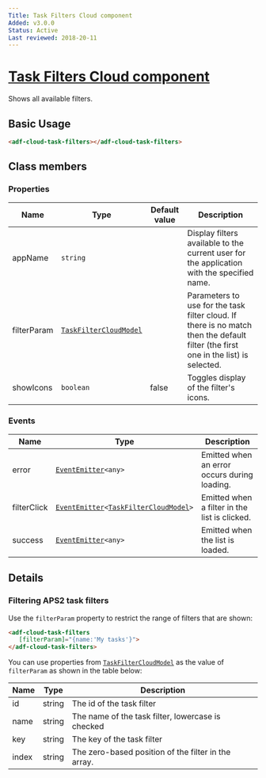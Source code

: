 ```yaml
---
Title: Task Filters Cloud component
Added: v3.0.0
Status: Active
Last reviewed: 2018-20-11
---
```


# [Task Filters Cloud component](../../lib/process-services-cloud/src/lib/task-cloud/task-filters-cloud/task-filters-cloud.component.ts "Defined in task-filters-cloud.component.ts")

Shows all available filters.

## Basic Usage

```html
<adf-cloud-task-filters></adf-cloud-task-filters>
```

## Class members

### Properties

| Name | Type | Default value | Description |
| ---- | ---- | ------------- | ----------- |
| appName | `string` |  | Display filters available to the current user for the application with the specified name. |
| filterParam | [`TaskFilterCloudModel`](../../lib/process-services/task-list/models/filter.model.ts) |  | Parameters to use for the task filter cloud. If there is no match then the default filter (the first one in the list) is selected. |
| showIcons | `boolean` | false | Toggles display of the filter's icons. |

### Events

| Name | Type | Description |
| ---- | ---- | ----------- |
| error | [`EventEmitter`](https://angular.io/api/core/EventEmitter)`<any>` | Emitted when an error occurs during loading. |
| filterClick | [`EventEmitter`](https://angular.io/api/core/EventEmitter)`<`[`TaskFilterCloudModel`](../../lib/process-services-cloud/src/lib/task-cloud/models/filter-cloud.model.ts)`>` | Emitted when a filter in the list is clicked. |
| success | [`EventEmitter`](https://angular.io/api/core/EventEmitter)`<any>` | Emitted when the list is loaded. |

## Details

### Filtering APS2 task filters

Use the `filterParam` property to restrict the range of filters that are shown:

```html
<adf-cloud-task-filters
   [filterParam]="{name:'My tasks'}">
</adf-cloud-task-filters>
```

You can use properties from [`TaskFilterCloudModel`](../../lib/process-services/task-list/models/filter.model.ts)
as the value of `filterParam` as shown in the table below:

| Name | Type | Description |
| ---- | ---- | ----------- |
| id | string | The id of the task filter |
| name | string | The name of the task filter, lowercase is checked |
| key | string | The key of the task filter |
| index | string | The zero-based position of the filter in the array. |
